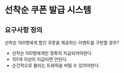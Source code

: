 # 선착순 쿠폰 발급 시스템

## 요구사항 정의

선착순 100명에게 할인 쿠폰을 제공하는 이벤트를 구현할 경우?

- 선착순 100명에게만 정확히 지급되어야한다.
- 101개 이상이 지급되면 안된다.
- 순간적으로 몰리는 트래픽을 버틸 수 있어야한다.
